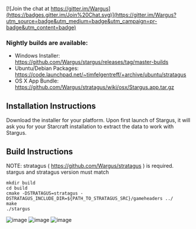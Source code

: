[![Join the chat at https://gitter.im/Wargus](https://badges.gitter.im/Join%20Chat.svg)](https://gitter.im/Wargus?utm_source=badge&utm_medium=badge&utm_campaign=pr-badge&utm_content=badge)

### Nightly builds are available:

- Windows Installer: https://github.com/Wargus/stargus/releases/tag/master-builds
- Ubuntu/Debian Packages: https://code.launchpad.net/~timfelgentreff/+archive/ubuntu/stratagus
- OS X App Bundle: https://github.com/Wargus/stratagus/wiki/osx/Stargus.app.tar.gz

## Installation Instructions

Download the installer for your platform. Upon first launch of Stargus, it will ask you for
your Starcraft installation to extract the data to work with Stargus.

## Build Instructions

NOTE: stratagus ( https://github.com/Wargus/stratagus ) is required.
stargus and stratagus version must match

```
mkdir build
cd build
cmake -DSTRATAGUS=stratagus -DSTRATAGUS_INCLUDE_DIR=${PATH_TO_STRATAGUS_SRC}/gameheaders ../
make
./stargus
```

![image](https://cloud.githubusercontent.com/assets/46235/11292960/499a7d3c-8f55-11e5-9356-62c190c57467.png)
![image](https://cloud.githubusercontent.com/assets/46235/11292993/9198675c-8f55-11e5-9f74-2f23fb207498.png)
![image](https://cloud.githubusercontent.com/assets/46235/11293018/cef6e970-8f55-11e5-8625-8bd13082b041.png)
